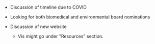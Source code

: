 * Discussion of timeline due to COVID

* Looking for both biomedical and environmental board nominations

* Discussion of new website
  * Vis might go under "Resources" section.

